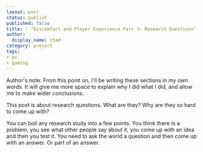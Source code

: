 ```yaml
---
layout: post
status: publish
published: false
title: ! "Discomfort and Player Experience Part 3: Research Questions"
author:
  display_name: chad
category: project
tags:
- px
- gaming
---
```


Author's note: From this point on, I'll be writing these sections in my own words. It will give me more space to explain why I did what I did, and allow me to make wider conclusions.

This post is about research questions. What are they? Why are they so hard to come up with?

<!--more-->

You can boil any research study into a few points. You think there is a problem, you see what other people say about it, you come up with an idea and then you test it. You need to ask the world a question and then come up with an answer. Or part of an answer.
